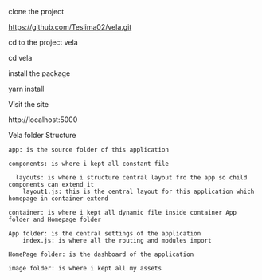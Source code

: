 clone the project

https://github.com/Teslima02/vela.git

cd to the project vela

cd vela

install the package

yarn install

Visit the site

http://localhost:5000

Vela folder Structure

    app: is the source folder of this application

    components: is where i kept all constant file
    
      layouts: is where i structure central layout fro the app so child components can extend it
        layout1.js: this is the central layout for this application which homepage in container extend
        
    container: is where i kept all dynamic file inside container App folder and Homepage folder
    
    App folder: is the central settings of the application
        index.js: is where all the routing and modules import
        
    HomePage folder: is the dashboard of the application
    
    image folder: is where i kept all my assets
